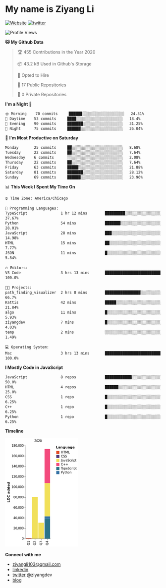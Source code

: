 # My name is Ziyang Li
[![Website](https://img.shields.io/website?down_color=red&down_message=offline&up_color=success&up_message=online&url=https%3A%2F%2Fziyang.dev)](https://ziyang.dev)
[![twitter](https://img.shields.io/badge/twitter-%40ziyangdev-blue?style=social&logo=twitter)](https://twitter.com/ziyangdev)

<!--START_SECTION:waka-->
![Profile Views](http://img.shields.io/badge/Profile%20Views-84-blue)

**🐱 My Github Data** 

> 🏆 455 Contributions in the Year 2020
 > 
> 📦 43.2 kB Used in Github's Storage 
 > 
> 💼 Opted to Hire
 > 
> 📜 17 Public Repositories 
 > 
> 🔑 0 Private Repositories  
 > 
**I'm a Night 🦉** 

```text
🌞 Morning    70 commits     ██████░░░░░░░░░░░░░░░░░░░   24.31% 
🌆 Daytime    53 commits     ████░░░░░░░░░░░░░░░░░░░░░   18.4% 
🌃 Evening    90 commits     ███████░░░░░░░░░░░░░░░░░░   31.25% 
🌙 Night      75 commits     ██████░░░░░░░░░░░░░░░░░░░   26.04%

```
📅 **I'm Most Productive on Saturday** 

```text
Monday       25 commits     ██░░░░░░░░░░░░░░░░░░░░░░░   8.68% 
Tuesday      22 commits     ██░░░░░░░░░░░░░░░░░░░░░░░   7.64% 
Wednesday    6 commits      ░░░░░░░░░░░░░░░░░░░░░░░░░   2.08% 
Thursday     22 commits     ██░░░░░░░░░░░░░░░░░░░░░░░   7.64% 
Friday       63 commits     █████░░░░░░░░░░░░░░░░░░░░   21.88% 
Saturday     81 commits     ███████░░░░░░░░░░░░░░░░░░   28.12% 
Sunday       69 commits     ██████░░░░░░░░░░░░░░░░░░░   23.96%

```


📊 **This Week I Spent My Time On** 

```text
⌚︎ Time Zone: America/Chicago

💬 Programming Languages: 
TypeScript               1 hr 12 mins        █████████░░░░░░░░░░░░░░░░   37.67% 
Python                   54 mins             ███████░░░░░░░░░░░░░░░░░░   28.01% 
JavaScript               28 mins             ███░░░░░░░░░░░░░░░░░░░░░░   14.98% 
HTML                     15 mins             ██░░░░░░░░░░░░░░░░░░░░░░░   7.77% 
JSON                     11 mins             █░░░░░░░░░░░░░░░░░░░░░░░░   5.84%

🔥 Editors: 
VS Code                  3 hrs 13 mins       █████████████████████████   100.0%

🐱‍💻 Projects: 
path_finding_visualizer  2 hrs 8 mins        ████████████████░░░░░░░░░   66.7% 
Kattis                   42 mins             █████░░░░░░░░░░░░░░░░░░░░   21.84% 
algo                     11 mins             █░░░░░░░░░░░░░░░░░░░░░░░░   5.93% 
ziyangdev                7 mins              █░░░░░░░░░░░░░░░░░░░░░░░░   4.03% 
temp                     2 mins              ░░░░░░░░░░░░░░░░░░░░░░░░░   1.49%

💻 Operating System: 
Mac                      3 hrs 13 mins       █████████████████████████   100.0%

```

**I Mostly Code in JavaScript** 

```text
JavaScript               8 repos             ████████████░░░░░░░░░░░░░   50.0% 
HTML                     4 repos             ██████░░░░░░░░░░░░░░░░░░░   25.0% 
CSS                      1 repo              █░░░░░░░░░░░░░░░░░░░░░░░░   6.25% 
C++                      1 repo              █░░░░░░░░░░░░░░░░░░░░░░░░   6.25% 
Python                   1 repo              █░░░░░░░░░░░░░░░░░░░░░░░░   6.25%

```


**Timeline**

![Chart not found](https://raw.githubusercontent.com/Ziyangll/Ziyangll/master/charts/bar_graph.png) 


<!--END_SECTION:waka-->

**Connect with me**
- ziyangli103@gmail.com
- [linkedin](https://www.linkedin.com/in/ziyangg/)
- [twitter](https://twitter.com/ziyangdev) @ziyangdev
- [blog](https://ziyangll.github.io/blog/)
